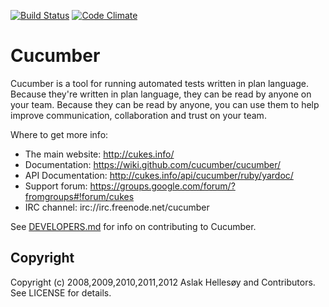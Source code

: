 [![Build Status](https://secure.travis-ci.org/cucumber/cucumber.png)](http://travis-ci.org/cucumber/cucumber) [![Code Climate](https://codeclimate.com/badge.png)](https://codeclimate.com/github/cucumber/cucumber)

# Cucumber

Cucumber is a tool for running automated tests written in plan language. Because they're
written in plan language, they can be read by anyone on your team. Because they can be 
read by anyone, you can use them to help improve communication, collaboration and trust on
your team.

Where to get more info:

  * The main website: http://cukes.info/
  * Documentation: https://wiki.github.com/cucumber/cucumber/
  * API Documentation: http://cukes.info/api/cucumber/ruby/yardoc/
  * Support forum: https://groups.google.com/forum/?fromgroups#!forum/cukes
  * IRC channel: irc://irc.freenode.net/cucumber

See [DEVELOPERS.md](DEVELOPERS.md) for info on contributing to Cucumber.

## Copyright

Copyright (c) 2008,2009,2010,2011,2012 Aslak Hellesøy and Contributors. See LICENSE for details.
